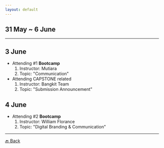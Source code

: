 ```yaml
---
layout: default
---
```


## 31 May ~ 6 June
* * *

3 June
---
- Attending #1 **Bootcamp**
    1. Instructor: Mutiara
    1. Topic: "Communication"
- Attending CAPSTONE related
    1. Instructor: Bangkit Team
    1. Topic: "Submission Announcement"

4 June
---
- Attending #2 **Bootcamp**
    1. Instructor: William Florance
    1. Topic: "Digital Branding & Communication"

* * *
[🔙 Back](./../)